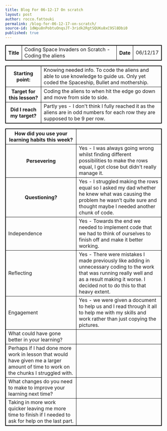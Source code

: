 ```yaml
---
title: Blog For 06-12-17 On scratch
layout: post
author: rocco.fattouki
permalink: /blog-for-06-12-17-on-scratch/
source-id: 1dWpu8nPobtuOnqsJT-3ridk2RgtSQUKu8xC9Sl8Dbi0
published: true
---
```

<!DOCTYPE html>
<html>
<head>
<style>
table, td, th {
    border: 1px solid black;
}

table {
    border-collapse: collapse;
    width: 100%;
}

th {
    text-align: left;
}
</style>
</head>
<table>
  <tr>
    <th>Title</th>
    <td>Coding Space Invaders on Scratch - Coding the aliens</td>
    <th>Date</th>
    <td>06/12/17</td>
  </tr>
</table>


<table>
  <tr>
    <th>Starting point:</th>
    <td>Knowing needed info. To code the aliens and able to use knowledge to guide us. Only yet coded the Spaceship, Bullet and mothership.</td>
  </tr>
  <tr>
    <th>Target for this lesson?</th>
    <td>Coding the aliens to when hit the edge go down and move from side to side.</td>
  </tr>
  <tr>
    <th>Did I reach my target? </th>
    <td>Partly yes - I don't think I fully reached it as the aliens are in odd numbers for each row they are supposed to be 9 per row.</td>
  </tr>
</table>


<table>
  <tr>
    <th>How did you use your learning habits this week?</th>
    <td></td>
  </tr>
  <tr>
    <th>Persevering</th>
    <td>Yes - I was always going wrong whilst finding different possibilities to make the rows equal, I got close but didn't really manage it.</td>
  </tr>
  <tr>
    <th>Questioning?</th>
    <td>Yes - I struggled making the rows equal so I asked my dad whether he knew what was causing the problem he wasn’t quite sure and thought maybe I needed another chunk of code.</td>
  </tr>
  <tr>
    <td>Independence</td>
    <td>Yes - Towards the end we needed to implement code that we had to think of ourselves to finish off and make it better working.</td>
  </tr>
  <tr>
    <td>Reflecting</td>
    <td>Yes - There were mistakes I made previously like adding in unnecessary coding to the work that was running really well and as a result making it worse. I decided not to do this to that heavy extent. </td>
  </tr>
  <tr>
    <td>Engagement</td>
    <td>Yes - we were given a document to help us and I read through it all to help me with my skills and work rather than just copying the pictures.</td>
  </tr>
  <tr>
    <td>What could have gone better in your learning?</td>
    <td></td>
  </tr>
  <tr>
    <td>Perhaps if I had done more work in lesson that would have given me a larger amount of time to work on the chunks I struggled with.</td>
    <td></td>
  </tr>
  <tr>
    <td>What changes do you need to make to improve your learning next time?</td>
    <td></td>
  </tr>
  <tr>
    <td>Taking in more work quicker leaving me more time to finish if I needed to ask for help on the last part. </td>
    <td></td>
  </tr>
</table>


